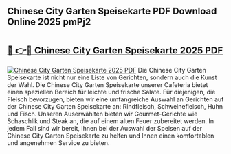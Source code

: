 ## Chinese City Garten Speisekarte PDF Download Online 2025 pmPj2

# <h2><a href="http://gcbe0id.nevu.top/?p=Chinese+City+Garten+Speisekarte">🔗 👉🔴 Chinese City Garten Speisekarte 2025 PDF</a></h2>

[![Chinese City Garten Speisekarte 2025 PDF](https://i.imgur.com/dBaPXMq.png)](http://gcbe0id.nevu.top/?p=Chinese+City+Garten+Speisekarte)
Die Chinese City Garten Speisekarte ist nicht nur eine Liste von Gerichten, sondern auch die Kunst der Wahl. Die Chinese City Garten Speisekarte unserer Cafeteria bietet einen speziellen Bereich für leichte und frische Salate. Für diejenigen, die Fleisch bevorzugen, bieten wir eine umfangreiche Auswahl an Gerichten auf der Chinese City Garten Speisekarte an: Rindfleisch, Schweinefleisch, Huhn und Fisch. Unseren Auserwählten bieten wir Gourmet-Gerichte wie Schaschlik und Steak an, die auf einem alten Feuer zubereitet werden. In jedem Fall sind wir bereit, Ihnen bei der Auswahl der Speisen auf der Chinese City Garten Speisekarte zu helfen und Ihnen einen komfortablen und angenehmen Service zu bieten.
